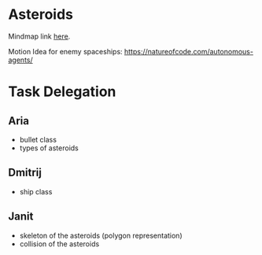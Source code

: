 # Asteroids

Mindmap link [here](https://coggle.it/diagram/Z9GBtkGNzdcZ32hz/t/delegation/e9d66761f34746b5971931e65bfa979950f5116c8969678dbbcac67cc78f7f64).

Motion Idea for enemy spaceships: https://natureofcode.com/autonomous-agents/ 


# Task Delegation

## Aria
- bullet class
- types of asteroids
## Dmitrij
- ship class
## Janit
- skeleton of the asteroids (polygon representation)
- collision of the asteroids
